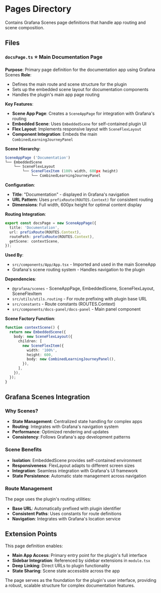 # Pages Directory

Contains Grafana Scenes page definitions that handle app routing and scene composition.

## Files

### `docsPage.ts` ⭐ **Main Documentation Page**
**Purpose**: Primary page definition for the documentation app using Grafana Scenes
**Role**: 
- Defines the main route and scene structure for the plugin
- Sets up the embedded scene layout for documentation components
- Handles the plugin's main app page routing

**Key Features**:
- **Scene App Page**: Creates a `SceneAppPage` for integration with Grafana's routing
- **Embedded Scene**: Uses `EmbeddedScene` for self-contained plugin UI
- **Flex Layout**: Implements responsive layout with `SceneFlexLayout`
- **Component Integration**: Embeds the main `CombinedLearningJourneyPanel`

**Scene Hierarchy**:
```typescript
SceneAppPage ('Documentation')
└── EmbeddedScene
    └── SceneFlexLayout
        └── SceneFlexItem (100% width, 600px height)
            └── CombinedLearningJourneyPanel
```

**Configuration**:
- **Title**: "Documentation" - displayed in Grafana's navigation
- **URL Pattern**: Uses `prefixRoute(ROUTES.Context)` for consistent routing
- **Dimensions**: Full width, 600px height for optimal content display

**Routing Integration**:
```typescript
export const docsPage = new SceneAppPage({
  title: 'Documentation',
  url: prefixRoute(ROUTES.Context),
  routePath: prefixRoute(ROUTES.Context),
  getScene: contextScene,
});
```

**Used By**:
- `src/components/App/App.tsx` - Imported and used in the main SceneApp
- Grafana's scene routing system - Handles navigation to the plugin

**Dependencies**:
- `@grafana/scenes` - SceneAppPage, EmbeddedScene, SceneFlexLayout, SceneFlexItem
- `src/utils/utils.routing` - For route prefixing with plugin base URL
- `src/constants` - Route constants (ROUTES.Context)
- `src/components/docs-panel/docs-panel` - Main panel component

**Scene Factory Function**:
```typescript
function contextScene() {
  return new EmbeddedScene({
    body: new SceneFlexLayout({
      children: [
        new SceneFlexItem({
          width: '100%',
          height: 600,
          body: new CombinedLearningJourneyPanel(),
        }),
      ],
    }),
  });
}
```

## Grafana Scenes Integration

### Why Scenes?
- **State Management**: Centralized state handling for complex apps
- **Routing**: Integrates with Grafana's navigation system  
- **Performance**: Optimized rendering and updates
- **Consistency**: Follows Grafana's app development patterns

### Scene Benefits
- **Isolation**: EmbeddedScene provides self-contained environment
- **Responsiveness**: FlexLayout adapts to different screen sizes
- **Integration**: Seamless integration with Grafana's UI framework
- **State Persistence**: Automatic state management across navigation

### Route Management
The page uses the plugin's routing utilities:
- **Base URL**: Automatically prefixed with plugin identifier
- **Consistent Paths**: Uses constants for route definitions
- **Navigation**: Integrates with Grafana's location service

## Extension Points

This page definition enables:
- **Main App Access**: Primary entry point for the plugin's full interface
- **Sidebar Integration**: Referenced by sidebar extensions in `module.tsx`
- **Deep Linking**: Direct URLs to plugin functionality
- **State Sharing**: Scene state accessible across the app

The page serves as the foundation for the plugin's user interface, providing a robust, scalable structure for complex documentation features. 